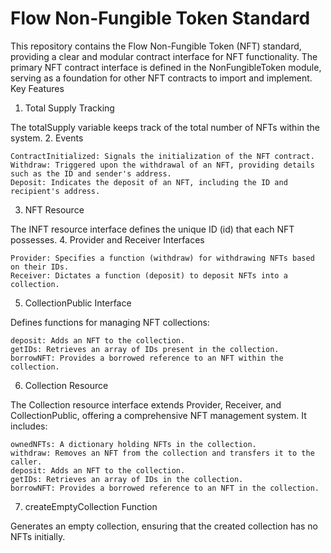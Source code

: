 # Flow Non-Fungible Token Standard

This repository contains the Flow Non-Fungible Token (NFT) standard, providing a clear and modular contract interface for NFT functionality. The primary NFT contract interface is defined in the NonFungibleToken module, serving as a foundation for other NFT contracts to import and implement.
Key Features
1. Total Supply Tracking

The totalSupply variable keeps track of the total number of NFTs within the system.
2. Events

    ContractInitialized: Signals the initialization of the NFT contract.
    Withdraw: Triggered upon the withdrawal of an NFT, providing details such as the ID and sender's address.
    Deposit: Indicates the deposit of an NFT, including the ID and recipient's address.

3. NFT Resource

The INFT resource interface defines the unique ID (id) that each NFT possesses.
4. Provider and Receiver Interfaces

    Provider: Specifies a function (withdraw) for withdrawing NFTs based on their IDs.
    Receiver: Dictates a function (deposit) to deposit NFTs into a collection.

5. CollectionPublic Interface

Defines functions for managing NFT collections:

    deposit: Adds an NFT to the collection.
    getIDs: Retrieves an array of IDs present in the collection.
    borrowNFT: Provides a borrowed reference to an NFT within the collection.

6. Collection Resource

The Collection resource interface extends Provider, Receiver, and CollectionPublic, offering a comprehensive NFT management system. It includes:

    ownedNFTs: A dictionary holding NFTs in the collection.
    withdraw: Removes an NFT from the collection and transfers it to the caller.
    deposit: Adds an NFT to the collection.
    getIDs: Retrieves an array of IDs in the collection.
    borrowNFT: Provides a borrowed reference to an NFT in the collection.

7. createEmptyCollection Function

Generates an empty collection, ensuring that the created collection has no NFTs initially.
